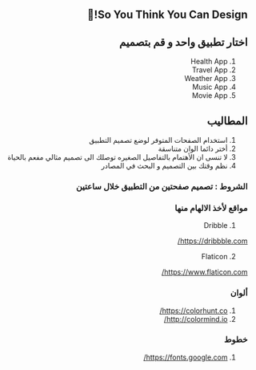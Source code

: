 <div dir="rtl">
 
## So You Think You Can Design!🤩

## اختار تطبيق واحد و قم بتصميم 
 
1. Health App
2. Travel App
3. Weather App
4. Music App
5. Movie App


## المطاليب

1.  استخدام الصفحات المتوفر لوضع تصميم التطبيق 
2.  أختر دائما الوان متناسقة
3.  لا تنسى ان الأهتمام بالتفاصيل الصغيره توصلك الى تصميم مثالي مفعم بالحياة
4.  نظم وقتك بين التصميم و البحث في المصادر
### الشروط : تصميم صفحتين من التطبيق خلال  ساعتين
 

### مواقع لأخذ الالهام منها

1. Dribble

https://dribbble.com/

2. Flaticon

https://www.flaticon.com/


### ألوان

1. https://colorhunt.co/
2. http://colormind.io/

### خطوط

1. https://fonts.google.com/

</div>

